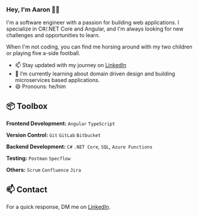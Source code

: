 ### Hey, I'm Aaron 👋🏽 

I'm a software engineer with a passion for building web applications. I specialize in C#/.NET Core and Angular, and I'm always looking for new challenges and opportunities to learn.

When I'm not coding, you can find me horsing around with my two children or playing five a-side football.

- 📫 Stay updated with my journey on [LinkedIn](https://www.linkedin.com/in/aaronbhatti-tech/)
- 🌱 I’m currently learning about domain driven design and building microservices based applications.
- 😄 Pronouns: he/him

## 📦 Toolbox

**Frontend Development:** `Angular` `TypeScript`
 
**Version Control:** `Git` `GitLab` `Bitbucket`

**Backend Development:** `C#` `.NET Core`, `SQL`, `Azure Functions`

**Testing:** `Postman` `Specflow`

**Others:** `Scrum` `Confluence` `Jira`

## 📫 Contact

 For a quick response, DM me on [LinkedIn](https://www.linkedin.com/in/aaronbhatti-tech/).
